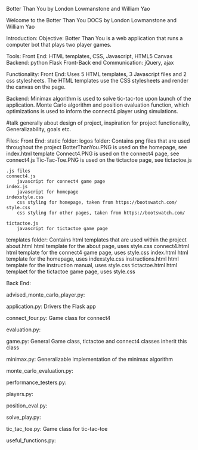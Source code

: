Botter Than You by London Lowmanstone and William Yao


Welcome to the Botter Than You DOCS by London Lowmanstone and William Yao



Introduction:
Objective:
Botter Than You is a web application that runs a computer bot that plays two player games.

Tools:
Front End: HTML templates, CSS, Javascript, HTML5 Canvas
Backend: python Flask
Front-Back end Communication: jQuery, ajax

Functionality:
Front End: 
Uses 5 HTML templates, 3 Javascript files and 2 css stylesheets. The HTML templates use the CSS stylesheets and
render the canvas on the page.

Backend: 
Minimax algorithm is used to solve tic-tac-toe upon launch of the application. 
Monte Carlo algorithm and position evaluation function, which optimizations is used to inform the 
connect4 player using simulations.


#talk generally about design of project, inspiration for project functionality, Generalizability, goals etc.

Files:
Front End:
static folder:
    logos folder:
    Contains png files that are used throughout the project
    BotterThanYou.PNG is used on the homepage, see index.html template
    Connect4.PNG is used on the connect4 page, see connect4.js
    Tic-Tac-Toe.PNG is used on the tictactoe page, see tictactoe.js
    
    .js files
    connect4.js
        javascript for connect4 game page
    index.js
        javascript for homepage
    indexstyle.css
        css styling for homepage, taken from https://bootswatch.com/
    style.css
        css styling for other pages, taken from https://bootswatch.com/
    
    tictactoe.js
        javascript for tictactoe game page
templates folder:
    Contains html templates that are used within the project
    about.html
        html template for the about page, uses style.css
    connect4.html
        html template for the connect4 game page, uses style.css
    index.html
        html template for the homepage, uses indexstyle.css
    instructions.html
        html template for the instruction manual, uses style.css
    tictactoe.html
        html templaet for the tictactoe game page, uses style.css


Back End:

advised_monte_carlo_player.py:

application.py:
Drivers the Flask app

connect_four.py:
Game class for connect4

evaluation.py:

game.py:
General Game class, tictactoe and connect4 classes inherit this class

minimax.py:
Generalizable implementation of the minimax algorithm

monte_carlo_evaluation.py:

performance_testers.py:

players.py:

position_eval.py:

solve_play.py:

tic_tac_toe.py:
Game class for tic-tac-toe

useful_functions.py:





